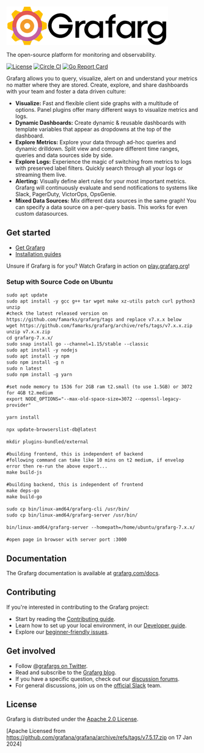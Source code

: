 ![Grafarg](docs/logo-horizontal.png)

The open-source platform for monitoring and observability.

[![License](https://img.shields.io/github/license/grafarg/grafarg)](LICENSE)
[![Circle CI](https://img.shields.io/circleci/build/gh/grafarg/grafarg)](https://circleci.com/gh/grafarg/grafarg)
[![Go Report Card](https://goreportcard.com/badge/github.com/famarks/grafarg)](https://goreportcard.com/report/github.com/famarks/grafarg)

Grafarg allows you to query, visualize, alert on and understand your metrics no matter where they are stored. Create, explore, and share dashboards with your team and foster a data driven culture:

- **Visualize:** Fast and flexible client side graphs with a multitude of options. Panel plugins offer many different ways to visualize metrics and logs.
- **Dynamic Dashboards:** Create dynamic & reusable dashboards with template variables that appear as dropdowns at the top of the dashboard.
- **Explore Metrics:** Explore your data through ad-hoc queries and dynamic drilldown. Split view and compare different time ranges, queries and data sources side by side.
- **Explore Logs:** Experience the magic of switching from metrics to logs with preserved label filters. Quickly search through all your logs or streaming them live.
- **Alerting:** Visually define alert rules for your most important metrics. Grafarg will continuously evaluate and send notifications to systems like Slack, PagerDuty, VictorOps, OpsGenie.
- **Mixed Data Sources:** Mix different data sources in the same graph! You can specify a data source on a per-query basis. This works for even custom datasources.

## Get started

- [Get Grafarg](https://grafarg.com/get)
- [Installation guides](http://docs.grafarg.org/installation/)

Unsure if Grafarg is for you? Watch Grafarg in action on [play.grafarg.org](https://play.grafarg.org/)!

### Setup with Source Code on Ubuntu

```
sudo apt update
sudo apt install -y gcc g++ tar wget make xz-utils patch curl python3 unzip
#check the latest released version on https://github.com/famarks/grafarg/tags and replace v7.x.x below
wget https://github.com/famarks/grafarg/archive/refs/tags/v7.x.x.zip 
unzip v7.x.x.zip
cd grafarg-7.x.x/
sudo snap install go --channel=1.15/stable --classic
sudo apt install -y nodejs
sudo apt install -y npm
sudo npm install -g n
sudo n latest
sudo npm install -g yarn

#set node memory to 1536 for 2GB ram t2.small (to use 1.5GB) or 3072 for 4GB t2.medium
export NODE_OPTIONS="--max-old-space-size=3072 --openssl-legacy-provider"
	
yarn install

npx update-browserslist-db@latest

mkdir plugins-bundled/external

#building frontend, this is independent of backend
#following command can take like 10 mins on t2 medium, if envelop error then re-run the above export...
make build-js

#building backend, this is independent of frontend
make deps-go
make build-go

sudo cp bin/linux-amd64/grafarg-cli /usr/bin/
sudo cp bin/linux-amd64/grafarg-server /usr/bin/

bin/linux-amd64/grafarg-server --homepath=/home/ubuntu/grafarg-7.x.x/

#open page in browser with server port :3000
```

## Documentation

The Grafarg documentation is available at [grafarg.com/docs](https://grafarg.com/docs/).

## Contributing

If you're interested in contributing to the Grafarg project:

- Start by reading the [Contributing guide](/CONTRIBUTING.md).
- Learn how to set up your local environment, in our [Developer guide](/contribute/developer-guide.md).
- Explore our [beginner-friendly issues](https://github.com/famarks/grafarg/issues?q=is%3Aopen+is%3Aissue+label%3A%22beginner+friendly%22).

## Get involved

- Follow [@grafargs on Twitter](https://twitter.com/grafargs/).
- Read and subscribe to the [Grafarg blog](https://grafarg.com/blog/).
- If you have a specific question, check out our [discussion forums](https://community.grafarg.com/).
- For general discussions, join us on the [official Slack](http://slack.raintank.io/) team.

## License

Grafarg is distributed under the [Apache 2.0 License](https://github.com/famarks/grafarg/blob/master/LICENSE).

[Apache Licensed from https://github.com/grafana/grafana/archive/refs/tags/v7.5.17.zip on 17 Jan 2024]
